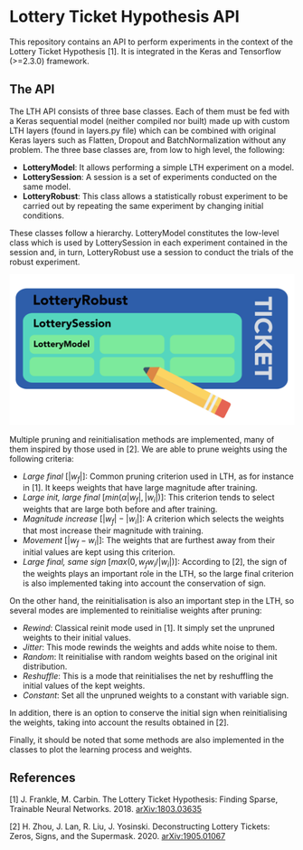 # Lottery Ticket Hypothesis API

This repository contains an API to perform experiments in the context of the Lottery Ticket Hypothesis [1]. It is integrated in the Keras and Tensorflow (>=2.3.0) framework.

## The API

The LTH API consists of three base classes. Each of them must be fed with a Keras sequential model (neither compiled nor built) made up with custom LTH layers (found in layers.py file) which can be combined with original Keras layers such as Flatten, Dropout and BatchNormalization without any problem. The three base classes are, from low to high level, the following:

* **LotteryModel**: It allows performing a simple LTH experiment on a model.
* **LotterySession**: A session is a set of experiments conducted on the same model.
* **LotteryRobust**: This class allows a statistically robust experiment to be carried out by repeating the same experiment by changing initial conditions.

These classes follow a hierarchy. LotteryModel constitutes the low-level class which is used by LotterySession in each experiment contained in the session and, in turn, LotteryRobust use a session to conduct the trials of the robust experiment.

![hierarchy ticket](img_md/lotteryticket.png)

Multiple pruning and reinitialisation methods are implemented, many of them inspired by those used in [2]. We are able to prune weights using the following criteria:

* *Large final* [$|w_f|$]: Common pruning criterion used in LTH, as for instance in [1]. It keeps weights that have large magnitude after training.
* *Large init, large final* [$min(\alpha|w_f|,|w_i|)$]: This criterion tends to select weights that are large both before and after training. 
* *Magnitude increase* [$|w_f|-|w_i|$]: A criterion which selects the weights that most increase their magnitude with training.
* *Movement* [$|w_f-w_i|$]: The weights that are furthest away from their initial values are kept using this criterion.
* *Large final, same sign* [$max(0,w_f w_i/|w_i|)$]: According to [2], the sign of the weights plays an important role in the LTH, so the large final criterion is also implemented taking into account the conservation of sign.

On the other hand, the reinitialisation is also an important step in the LTH, so several modes are implemented to reinitialise weights after pruning:

* *Rewind*: Classical reinit mode used in [1]. It simply set the unpruned weights to their initial values.
* *Jitter*: This mode rewinds the weights and adds white noise to them.
* *Random*: It reinitialise with random weights based on the original init distribution.
* *Reshuffle*: This is a mode that reinitialises the net by reshuffling the initial values of the kept weights.
* *Constant*: Set all the unpruned weights to a constant with variable sign.

In addition, there is an option to conserve the initial sign when reinitialising the weights, taking into account the results obtained in [2].

Finally, it should be noted that some methods are also implemented in the classes to plot the learning process and weights.

## References

[1] J. Frankle, M. Carbin. The Lottery Ticket Hypothesis: Finding Sparse, Trainable Neural Networks. 2018. [arXiv:1803.03635](https://arxiv.org/abs/1803.03635)

[2] H. Zhou, J. Lan, R. Liu, J. Yosinski. Deconstructing Lottery Tickets: Zeros, Signs, and the Supermask. 2020. [arXiv:1905.01067](https://arxiv.org/abs/1905.01067v4)